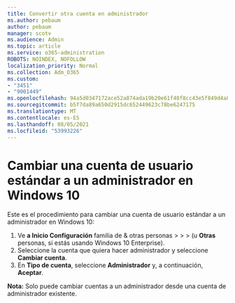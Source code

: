 ```yaml
---
title: Convertir otra cuenta en administrador
ms.author: pebaum
author: pebaum
manager: scotv
ms.audience: Admin
ms.topic: article
ms.service: o365-administration
ROBOTS: NOINDEX, NOFOLLOW
localization_priority: Normal
ms.collection: Adm_O365
ms.custom:
- "3451"
- "9001449"
ms.openlocfilehash: 94a5d0347172ace52a874ada19b20e61f48f8cc43e5f849d4a8400a2288aeb88
ms.sourcegitcommit: b5f7da89a650d2915dc652449623c78be6247175
ms.translationtype: MT
ms.contentlocale: es-ES
ms.lasthandoff: 08/05/2021
ms.locfileid: "53993226"
---
```

# <a name="change-a-standard-user-account-to-an-administrator-in-windows-10"></a>Cambiar una cuenta de usuario estándar a un administrador en Windows 10

Este es el procedimiento para cambiar una cuenta de usuario estándar a un administrador en Windows 10:

1. Ve **a Inicio Configuración** familia de & otras personas  >    >    >   (u **Otras** personas, si estás usando Windows 10 Enterprise).
2. Seleccione la cuenta que quiera hacer administrador y seleccione **Cambiar cuenta**.
3. En **Tipo de cuenta**, seleccione **Administrador** y, a continuación, **Aceptar**.

**Nota:** Solo puede cambiar cuentas a un administrador desde una cuenta de administrador existente.